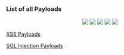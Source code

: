 ### List of all Payloads

<p align="center">
  <img src="https://cdn.rawgit.com/sindresorhus/awesome/d7305f38d29fed78fa85652e3a63e154dd8e8829/media/badge.svg"> <img src="https://img.shields.io/github/stars/viralvaghela/All-Payloads-List?style=social"> <img src="https://img.shields.io/github/forks/viralvaghela/All-Payloads-List?style=social"> <img src="https://img.shields.io/github/repo-size/viralvaghela/All-Payloads-List"> <img src="https://img.shields.io/github/license/viralvaghela/All-Payloads-List"> 
</p>

[XSS Payloads](https://github.com/viralvaghela/XSS-Payloads/blob/main/xss_list.txt)

[SQL Injection Payloads](https://github.com/viralvaghela/All-Payloads-List/blob/main/SQL%20injection%20payloads.md)
